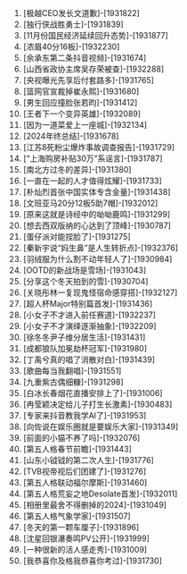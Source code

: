 
1. [极越CEO发长文道歉]-[1931822]
1. [独行侠战胜勇士]-[1931839]
1. [11月份国民经济延续回升态势]-[1931877]
1. [浓眉40分16板]-[1932230]
1. [余承东第二条抖音视频]-[1931674]
1. [山西省政协主席吴存荣被查]-[1932288]
1. [央视曝光先享后付套路多]-[1931765]
1. [篮网官宣裁掉崔永熙]-[1931680]
1. [男生回应撞脸张若昀]-[1931412]
1. [王者下一个变异英雄]-[1932089]
1. [因为一道菜爱上一座城]-[1932134]
1. [2024年终总结]-[1931678]
1. [江苏8死粉尘爆炸事故调查报告]-[1931729]
1. [“上海购房补贴30万”系谣言]-[1931787]
1. [南北方过冬的差异]-[1931380]
1. [一直在一起的人才值得炫耀]-[1931733]
1. [朴灿烈首张中国实体专含金量]-[1931438]
1. [文班亚马20分12板5助7帽]-[1932012]
1. [原来这就是诗经中的呦呦鹿鸣]-[1931299]
1. [想去西双版纳的心达到了顶峰]-[1930787]
1. [蛋仔派对能捏脸了]-[1931275]
1. [秦新宇说“妈生鼻”是人生转折点]-[1932376]
1. [羽绒服为什么割不动年轻人了]-[1930984]
1. [OOTD的新战场是雪场]-[1931043]
1. [分享这个冬天拍到的雪]-[1930704]
1. [关晓彤林一复现鬼怪宿命感穿搭]-[1932127]
1. [超人杯Major特别篇首发]-[1931436]
1. [小女子不才进入前任赛道]-[1932237]
1. [小女子不才演绎逐渐抽象]-[1932209]
1. [徐冬冬尹子维分居生活]-[1931431]
1. [成都狼队加冕劫杯冠军]-[1931980]
1. [丁禹兮真的唱了消散对白]-[1931439]
1. [歌曲每当我翻唱]-[1931551]
1. [九重紫古偶细糠]-[1931298]
1. [白冰长春烟花直播安排上了]-[1931006]
1. [冉莹颖决定给儿子打生长激素]-[1930483]
1. [专家来抖音教我学AI了]-[1931953]
1. [向佐说在娱乐圈就是要娱乐大家]-[1931349]
1. [前面的小猫不养了吗]-[1932076]
1. [第五人格春节前瞻]-[1931443]
1. [山东小钺钺的第二次人生]-[1931776]
1. [TVB视帝视后们团建了]-[1931276]
1. [第五人格联动福尔摩斯]-[1931460]
1. [第五人格荒妄之地Desolate首发]-[1932011]
1. [相册里最舍不得删掉的2024]-[1931049]
1. [第五人格气象学家]-[1931507]
1. [冬天的第一颗车厘子]-[1931896]
1. [沈星回银瀑奏鸣PV公开]-[1931999]
1. [一种很新的活人感走秀]-[1931009]
1. [我恭喜你及格我恭喜你考过]-[1931730]